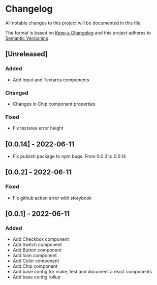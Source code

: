 # Changelog
All notable changes to this project will be documented in this file.

The format is based on [Keep a Changelog](http://keepachangelog.com/en/1.0.0/)
and this project adheres to [Semantic Versioning](http://semver.org/spec/v2.0.0.html).

## [Unreleased]
### Added
- Add Input and Textarea components
### Changed
- Changes in Chip component properties
### Fixed
- Fix textarea error height

## [0.0.14] - 2022-06-11
- Fix publish package to npm bugs. From 0.0.3 to 0.0.14

## [0.0.2] - 2022-06-11
### Fixed
- Fix github action error with storybook

## [0.0.1] - 2022-06-11
### Added
- Add Checkbox component
- Add Switch component
- Add Button component
- Add Icon component
- Add Color component
- Add Chip component
- Add base config for make, test and document a react components
- Add base config rollup
